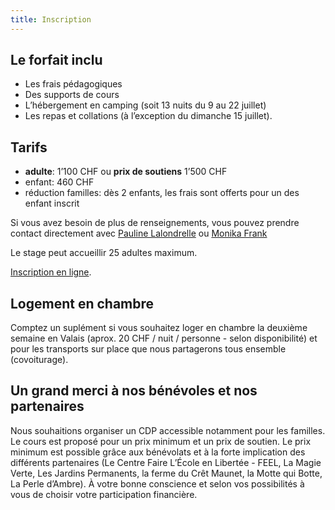 ```yaml
---
title: Inscription
---
```

## Le forfait inclu

* Les frais pédagogiques
* Des supports de cours
* L’hébergement en camping (soit 13 nuits du 9 au 22 juillet)
* Les repas et collations (à l’exception du dimanche 15 juillet).

## Tarifs

* **adulte**: 1’100 CHF ou **prix de soutiens** 1’500 CHF 
* enfant: 460 CHF
* réduction familles: dès 2 enfants, les frais sont offerts pour un des enfant inscrit

Si vous avez besoin de plus de renseignements, vous pouvez prendre contact
directement avec [Pauline Lalondrelle](mailto:info@permaculture-itinerante.com) ou
[Monika Frank](mailto:m.frank@permakultur-akademie.net)

Le stage peut accueillir 25 adultes maximum.

[Inscription en ligne](https://goo.gl/forms/EST4ZJ46X2DnGVRA3).

## Logement en chambre

Comptez un suplément si vous souhaitez loger en chambre la deuxième semaine en
Valais (aprox. 20 CHF / nuit / personne - selon disponibilité) et pour les
transports sur place que nous partagerons tous ensemble (covoiturage).

## Un grand merci à nos bénévoles et nos partenaires

Nous souhaitions organiser un CDP accessible notamment pour les familles. Le
cours est proposé pour un prix minimum et un prix de soutien. Le prix minimum
est possible grâce aux bénévolats et à la forte implication des différents
partenaires (Le Centre Faire L’École en Libertée - FEEL, La Magie Verte, Les
Jardins Permanents, la ferme du Crêt Maunet, la Motte qui Botte, La Perle
d’Ambre). À votre bonne conscience et selon vos possibilités à vous de choisir
votre participation financière.
